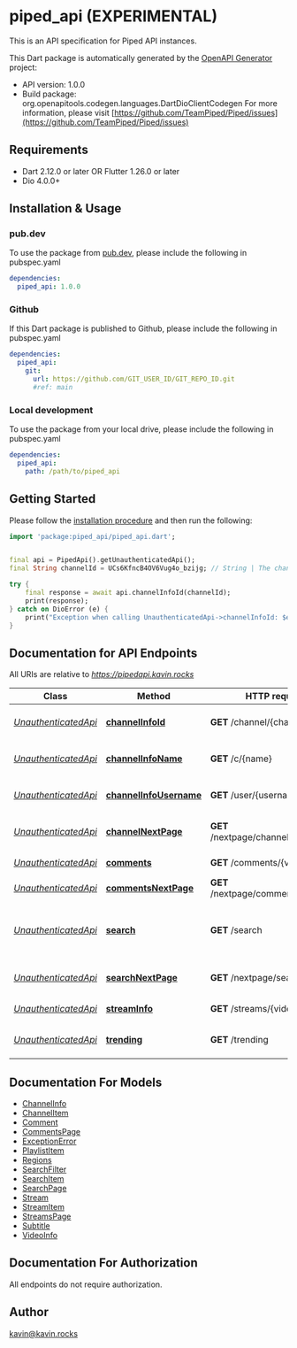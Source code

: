 # piped_api (EXPERIMENTAL)
This is an API specification for Piped API instances.

This Dart package is automatically generated by the [OpenAPI Generator](https://openapi-generator.tech) project:

- API version: 1.0.0
- Build package: org.openapitools.codegen.languages.DartDioClientCodegen
For more information, please visit [https://github.com/TeamPiped/Piped/issues](https://github.com/TeamPiped/Piped/issues)

## Requirements

* Dart 2.12.0 or later OR Flutter 1.26.0 or later
* Dio 4.0.0+

## Installation & Usage

### pub.dev
To use the package from [pub.dev](https://pub.dev), please include the following in pubspec.yaml
```yaml
dependencies:
  piped_api: 1.0.0
```

### Github
If this Dart package is published to Github, please include the following in pubspec.yaml
```yaml
dependencies:
  piped_api:
    git:
      url: https://github.com/GIT_USER_ID/GIT_REPO_ID.git
      #ref: main
```

### Local development
To use the package from your local drive, please include the following in pubspec.yaml
```yaml
dependencies:
  piped_api:
    path: /path/to/piped_api
```

## Getting Started

Please follow the [installation procedure](#installation--usage) and then run the following:

```dart
import 'package:piped_api/piped_api.dart';


final api = PipedApi().getUnauthenticatedApi();
final String channelId = UCs6KfncB4OV6Vug4o_bzijg; // String | The channel ID of the YouTube channel you want to get information about.

try {
    final response = await api.channelInfoId(channelId);
    print(response);
} catch on DioError (e) {
    print("Exception when calling UnauthenticatedApi->channelInfoId: $e\n");
}

```

## Documentation for API Endpoints

All URIs are relative to *https://pipedapi.kavin.rocks*

Class | Method | HTTP request | Description
------------ | ------------- | ------------- | -------------
[*UnauthenticatedApi*](doc/UnauthenticatedApi.md) | [**channelInfoId**](doc/UnauthenticatedApi.md#channelinfoid) | **GET** /channel/{channelId} | Gets Channel Information
[*UnauthenticatedApi*](doc/UnauthenticatedApi.md) | [**channelInfoName**](doc/UnauthenticatedApi.md#channelinfoname) | **GET** /c/{name} | Gets Channel Information
[*UnauthenticatedApi*](doc/UnauthenticatedApi.md) | [**channelInfoUsername**](doc/UnauthenticatedApi.md#channelinfousername) | **GET** /user/{username} | Gets Channel Information
[*UnauthenticatedApi*](doc/UnauthenticatedApi.md) | [**channelNextPage**](doc/UnauthenticatedApi.md#channelnextpage) | **GET** /nextpage/channel/{channelId} | Gets more channel videos
[*UnauthenticatedApi*](doc/UnauthenticatedApi.md) | [**comments**](doc/UnauthenticatedApi.md#comments) | **GET** /comments/{videoId} | Gets Comments
[*UnauthenticatedApi*](doc/UnauthenticatedApi.md) | [**commentsNextPage**](doc/UnauthenticatedApi.md#commentsnextpage) | **GET** /nextpage/comments/{videoId} | Gets more comments
[*UnauthenticatedApi*](doc/UnauthenticatedApi.md) | [**search**](doc/UnauthenticatedApi.md#search) | **GET** /search | Searches for videos, channels, and playlists.
[*UnauthenticatedApi*](doc/UnauthenticatedApi.md) | [**searchNextPage**](doc/UnauthenticatedApi.md#searchnextpage) | **GET** /nextpage/search | Gets more search results
[*UnauthenticatedApi*](doc/UnauthenticatedApi.md) | [**streamInfo**](doc/UnauthenticatedApi.md#streaminfo) | **GET** /streams/{videoId} | Gets Video Information
[*UnauthenticatedApi*](doc/UnauthenticatedApi.md) | [**trending**](doc/UnauthenticatedApi.md#trending) | **GET** /trending | Gets all Trending Videos


## Documentation For Models

 - [ChannelInfo](doc/ChannelInfo.md)
 - [ChannelItem](doc/ChannelItem.md)
 - [Comment](doc/Comment.md)
 - [CommentsPage](doc/CommentsPage.md)
 - [ExceptionError](doc/ExceptionError.md)
 - [PlaylistItem](doc/PlaylistItem.md)
 - [Regions](doc/Regions.md)
 - [SearchFilter](doc/SearchFilter.md)
 - [SearchItem](doc/SearchItem.md)
 - [SearchPage](doc/SearchPage.md)
 - [Stream](doc/Stream.md)
 - [StreamItem](doc/StreamItem.md)
 - [StreamsPage](doc/StreamsPage.md)
 - [Subtitle](doc/Subtitle.md)
 - [VideoInfo](doc/VideoInfo.md)


## Documentation For Authorization

 All endpoints do not require authorization.


## Author

kavin@kavin.rocks

